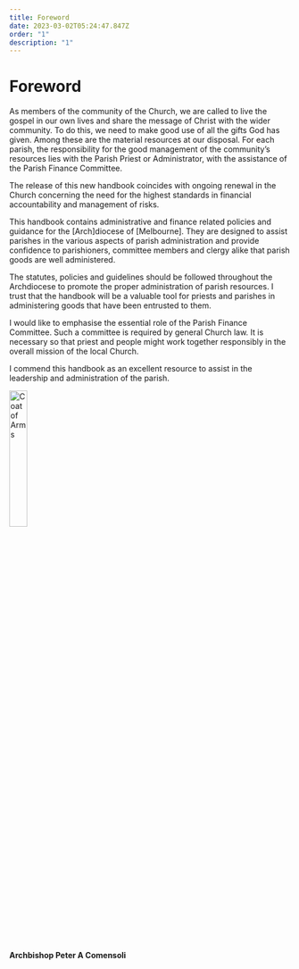 ```yaml
---
title: Foreword
date: 2023-03-02T05:24:47.847Z
order: "1"
description: "1"
---
```

# Foreword

As members of the community of the Church, we are called to live the gospel in our own lives and share the message of Christ with the wider community. To do this, we need to make good use of all the gifts God has given. Among these are the material resources at our disposal. For each parish, the responsibility for the good management of the community’s resources lies with the Parish Priest or Administrator, with the assistance of the Parish Finance Committee.

The release of this new handbook coincides with ongoing renewal in the Church concerning the need for the highest standards in financial accountability and management of risks.

This handbook contains administrative and finance related policies and guidance for the \[Arch]diocese of \[Melbourne].  They are designed to assist parishes in the various aspects of parish administration and provide confidence to parishioners, committee members and clergy alike that parish goods are well administered.

The statutes, policies and guidelines should be followed throughout the Archdiocese to promote the proper administration of parish resources. I trust that the handbook will be a valuable tool for priests and parishes in administering goods that have been entrusted to them.

I would like to emphasise the essential role of the Parish Finance Committee. Such a committee is required by general Church law. It is necessary so that priest and people might work together responsibly in the overall mission of the local Church.

I commend this handbook as an excellent resource to assist in the leadership and administration of the parish.

<img src="/media/coat-of-arms.jpg" alt="Coat of Arms" width="25%" style="padding-bottom:8px">

#### Archbishop Peter A Comensoli